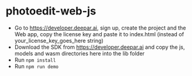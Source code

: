 # photoedit-web-js

- Go to https://developer.deepar.ai, sign up, create the project and the Web app, copy the license key and paste it to index.html (instead of your_license_key_goes_here string)
- Download the SDK from https://developer.deepar.ai and copy the js, models and wasm directories here into the lib folder
- Run `npm install`
- Run `npm run demo`
